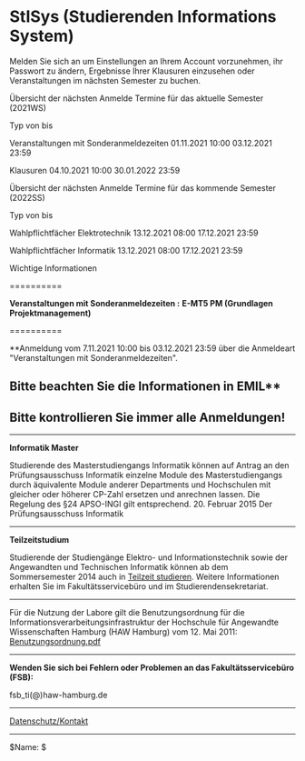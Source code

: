StISys (Studierenden Informations System)
==========

Melden Sie sich an um Einstellungen an Ihrem Account vorzunehmen, ihr Passwort zu ändern, Ergebnisse Ihrer Klausuren einzusehen oder Veranstaltungen im nächsten Semester zu buchen.

 Übersicht der nächsten Anmelde Termine für das aktuelle Semester (2021WS)

Typ von bis

Veranstaltungen mit Sonderanmeldezeiten 01.11.2021 10:00 03.12.2021 23:59

Klausuren 04.10.2021 10:00 30.01.2022 23:59

 Übersicht der nächsten Anmelde Termine für das kommende Semester (2022SS)

Typ von bis

Wahlpflichtfächer Elektrotechnik 13.12.2021 08:00 17.12.2021 23:59

Wahlpflichtfächer Informatik 13.12.2021 08:00 17.12.2021 23:59

 Wichtige Informationen

==========

**Veranstaltungen mit Sonderanmeldezeiten :**
**E-MT5 PM (Grundlagen Projektmanagement)**

==========

**Anmeldung vom 7.11.2021 10:00 bis 03.12.2021 23:59 über die Anmeldeart "Veranstaltungen mit Sonderanmeldezeiten".

Bitte beachten Sie die Informationen in EMIL**
---

**Bitte kontrollieren Sie immer alle Anmeldungen!**
----------

---

**Informatik Master**

Studierende des Masterstudiengangs Informatik können auf Antrag an den Prüfungsausschuss Informatik einzelne Module des Masterstudiengangs durch äquivalente Module anderer Departments und Hochschulen mit gleicher oder höherer CP-Zahl ersetzen und anrechnen lassen. Die Regelung des §24 APSO-INGI gilt entsprechend.
20. Februar 2015
 Der Prüfungsausschuss Informatik

---

**Teilzeitstudium**

Studierende der Studiengänge Elektro- und Informationstechnik sowie der Angewandten und Technischen Informatik können ab dem Sommersemester 2014 auch in [Teilzeit studieren](http://www.haw-hamburg.de/teilzeitstudium.html). Weitere Informationen erhalten Sie im Fakultätsservicebüro und im Studierendensekretariat.

---

 Für die Nutzung der Labore gilt die Benutzungsordnung für die Informationsverarbeitungsinfrastruktur
der Hochschule für Angewandte Wissenschaften Hamburg (HAW Hamburg) vom 12. Mai 2011: [Benutzungsordnung.pdf](http://www.haw-hamburg.de/fileadmin/user_upload/ITSC/pdf/Benutzerordnung.pdf)

---

**Wenden Sie sich bei Fehlern oder Problemen an das Fakultätsservicebüro (FSB):**

 fsb\_ti(@)haw-hamburg.de

---
[Datenschutz/Kontakt](/datenschutz.html)

---

$Name: $
